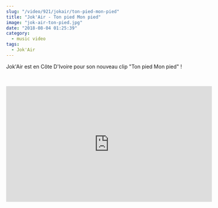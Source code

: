 ```yaml
--- 
slug: "/video/921/jokair/ton-pied-mon-pied"
title: "Jok'Air - Ton pied Mon pied"
image: "jok-air-ton-pied.jpg"
date: "2018-08-04 01:25:39"
category:
  - music video
tags:
  - Jok'Air
---
```

<p>Jok'Air est en Côte D'Ivoire pour son nouveau clip "Ton pied Mon pied" !</p><br/><p><iframe width="560" height="315" src="https://www.youtube.com/embed/i1gICcvFmdQ" frameborder="0" allow="autoplay; encrypted-media" allowfullscreen></iframe></p>